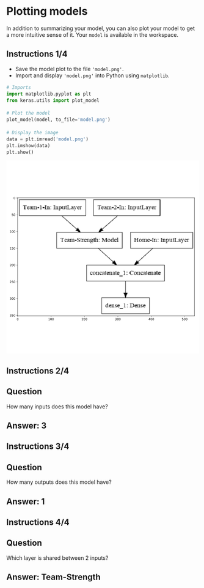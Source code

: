 # Plotting models #

In addition to summarizing your model, you can also plot your model to get a more intuitive sense of it. Your `model` is available in the workspace.

## Instructions 1/4 ##

* Save the model plot to the file `'model.png'`.
* Import and display `'model.png'` into Python using `matplotlib`.

```python
# Imports
import matplotlib.pyplot as plt
from keras.utils import plot_model

# Plot the model
plot_model(model, to_file='model.png')

# Display the image
data = plt.imread('model.png')
plt.imshow(data)
plt.show()
```

![](2019-04-04-06-06-07.png)

## Instructions 2/4 ##

## Question ##
How many inputs does this model have?

## Answer: 3 ##

## Instructions 3/4 ##

## Question ##
How many outputs does this model have?

## Answer: 1 ##

## Instructions 4/4 ##

## Question ##
Which layer is shared between 2 inputs?

## Answer: Team-Strength ##